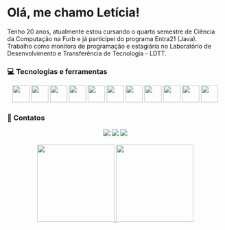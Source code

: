 # Olá, me chamo Letícia! 

Tenho 20 anos, atualmente estou cursando o quarto semestre de Ciência da Computação na Furb e já participei do programa Entra21 (Java). Trabalho como monitora de programação e estagiária no Laboratório de Desenvolvimento e Transferência de Tecnologia - LDTT.

<!-- Linguagens -->
### :computer: Tecnologias e ferramentas
<div align="center">
	<!-- Java -->
		<img src="https://img.icons8.com/?size=100&id=GPfHz0SM85FX&format=png&color=000000" widht="40" height="40"/>
	<!-- Spring -->
		<img src="https://img.icons8.com/?size=100&id=90519&format=png&color=000000" widht="40" height="40"/>
	<!-- Javascript -->
		<img src="https://img.icons8.com/?size=100&id=PXTY4q2Sq2lG&format=png&color=000000" widht="40" height="40"/>
	<!-- HTML5 -->
		<img src="https://img.icons8.com/?size=100&id=20909&format=png&color=000000" widht="40" height="40"/>
	<!-- CSS -->
		<img src="https://img.icons8.com/?size=100&id=21278&format=png&color=000000" widht="40" height="40"/>
	<!-- Bootstrap -->
		<img src="https://img.icons8.com/?size=100&id=PndQWK6M1Hjo&format=png&color=000000" widht="40" height="40"/>
	<!-- PostgreSQL -->
		<img src="https://img.icons8.com/?size=100&id=38561&format=png&color=000000" widht="40" height="40"/>
	<!-- MySQL -->
		<img src="https://img.icons8.com/?size=100&id=9nLaR5KFGjN0&format=png&color=000000" widht="40" height="40"/>
	<!-- MariaDB -->
		<img src="https://img.icons8.com/?size=100&id=DakakaPez2uy&format=png&color=000000" widht="40" height="40"/>
	<!-- GitHub -->
		<img src="https://img.icons8.com/?size=100&id=16318&format=png&color=000000" widht="40" height="40"/>
	<!-- Git -->
		<img src="https://cdn.jsdelivr.net/gh/devicons/devicon/icons/git/git-original.svg" widht="40" height="40"/>
</div>

<!-- Contatos -->
### :iphone: Contatos
<div align="center">
  <a href="https://instagram.com/leticia_fruet" target="_blank"><img src="https://img.shields.io/badge/-Instagram-%23E4405F?style=for-the-badge&logo=instagram&logoColor=white" target="_blank"></a>
  <a href = "mailto:leticiafruet09@gmail.com"><img src="https://img.shields.io/badge/-Gmail-%23333?style=for-the-badge&logo=gmail&logoColor=white" target="_blank"></a>
  <a href="https://www.linkedin.com/in/leticia-fruet" target="_blank"><img src="https://img.shields.io/badge/-LinkedIn-%230077B5?style=for-the-badge&logo=linkedin&logoColor=white" target="_blank"></a> 
  <br>
  <br>
</div>

<!-- Estatísticas -->
<div align="center">
  <a href="https://github.com/LetFruet">
    <img loading="lazy" height="180em" src="https://github-readme-stats.vercel.app/api/top-langs/?username=LetFruet&layout=compact&langs_count=7&theme=nightowl"/>
    <img loading="lazy" height="180em" src="https://github-readme-stats.vercel.app/api?username=LetFruet&show_icons=true&theme=nightowl&include_all_commits=true&count_private=true"/>
  </a>
</div>
